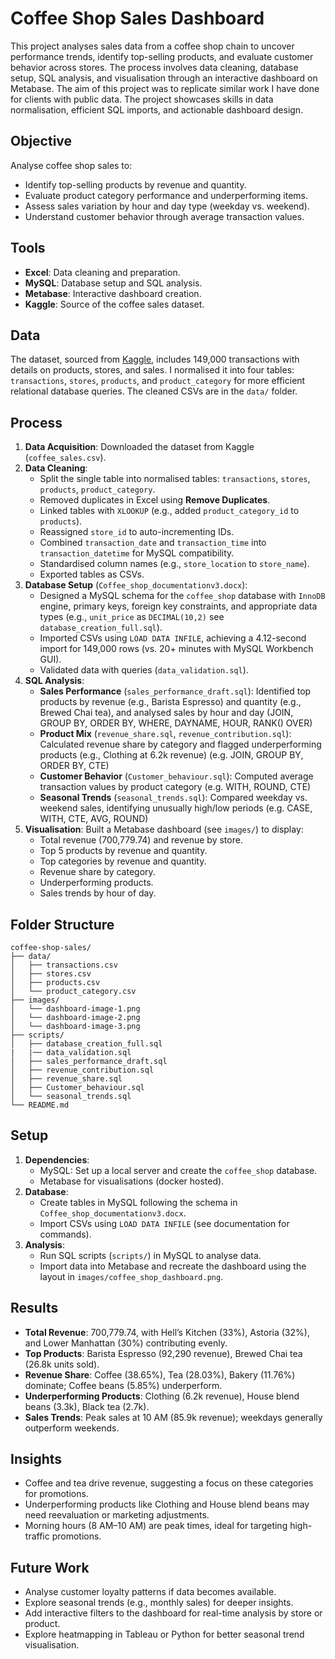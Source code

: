 # Coffee Shop Sales Dashboard

This project analyses sales data from a coffee shop chain to uncover performance trends, identify top-selling products, and evaluate customer behavior across stores. The process involves data cleaning, database setup, SQL analysis, and visualisation through an interactive dashboard on Metabase. The aim of this project was to replicate similar work I have done for clients with public data. The project showcases skills in data normalisation, efficient SQL imports, and actionable dashboard design.


## Objective
Analyse coffee shop sales to:
- Identify top-selling products by revenue and quantity.
- Evaluate product category performance and underperforming items.
- Assess sales variation by hour and day type (weekday vs. weekend).
- Understand customer behavior through average transaction values.

## Tools
- **Excel**: Data cleaning and preparation.
- **MySQL**: Database setup and SQL analysis.
- **Metabase**: Interactive dashboard creation.
- **Kaggle**: Source of the coffee sales dataset.

## Data
The dataset, sourced from [Kaggle](https://www.kaggle.com/datasets/ahmedabbas757/coffee-sales), includes 149,000 transactions with details on products, stores, and sales. I normalised it into four tables: `transactions`, `stores`, `products`, and `product_category` for more efficient relational database queries. The cleaned CSVs are in the `data/` folder.

## Process
1. **Data Acquisition**: Downloaded the dataset from Kaggle (`coffee_sales.csv`).
2. **Data Cleaning**:
   - Split the single table into normalised tables: `transactions`, `stores`, `products`, `product_category`.
   - Removed duplicates in Excel using **Remove Duplicates**.
   - Linked tables with `XLOOKUP` (e.g., added `product_category_id` to `products`).
   - Reassigned `store_id` to auto-incrementing IDs.
   - Combined `transaction_date` and `transaction_time` into `transaction_datetime` for MySQL compatibility.
   - Standardised column names (e.g., `store_location` to `store_name`).
   - Exported tables as CSVs.
3. **Database Setup** (`Coffee_shop_documentationv3.docx`):
   - Designed a MySQL schema for the `coffee_shop` database with `InnoDB` engine, primary keys, foreign key constraints, and appropriate data types (e.g., `unit_price` as `DECIMAL(10,2)` see `database_creation_full.sql`).
   - Imported CSVs using `LOAD DATA INFILE`, achieving a 4.12-second import for 149,000 rows (vs. 20+ minutes with MySQL Workbench GUI).
   - Validated data with queries (`data_validation.sql`).
4. **SQL Analysis**:
   - **Sales Performance** (`sales_performance_draft.sql`): Identified top products by revenue (e.g., Barista Espresso) and quantity (e.g., Brewed Chai tea), and analysed sales by hour and day (JOIN, GROUP BY, ORDER BY, WHERE, DAYNAME, HOUR, RANK() OVER) 
   - **Product Mix** (`revenue_share.sql`, `revenue_contribution.sql`): Calculated revenue share by category and flagged underperforming products (e.g., Clothing at 6.2k revenue) (e.g. JOIN, GROUP BY, ORDER BY, CTE)
   - **Customer Behavior** (`Customer_behaviour.sql`): Computed average transaction values by product category (e.g. WITH, ROUND, CTE)
   - **Seasonal Trends** (`seasonal_trends.sql`): Compared weekday vs. weekend sales, identifying unusually high/low periods (e.g. CASE, WITH, CTE, AVG, ROUND)
5. **Visualisation**: Built a Metabase dashboard (see `images/`) to display:
   - Total revenue (700,779.74) and revenue by store.
   - Top 5 products by revenue and quantity.
   - Top categories by revenue and quantity.
   - Revenue share by category.
   - Underperforming products.
   - Sales trends by hour of day.

## Folder Structure
```
coffee-shop-sales/
├── data/
│   ├── transactions.csv
│   ├── stores.csv
│   ├── products.csv
│   └── product_category.csv
├── images/
│   └── dashboard-image-1.png
│   └── dashboard-image-2.png
│   └── dashboard-image-3.png
├── scripts/
│   ├── database_creation_full.sql
|   |── data_validation.sql
│   ├── sales_performance_draft.sql
│   ├── revenue_contribution.sql
│   ├── revenue_share.sql
│   ├── Customer_behaviour.sql
│   └── seasonal_trends.sql
└── README.md
```

## Setup
1. **Dependencies**:
   - MySQL: Set up a local server and create the `coffee_shop` database.
   - Metabase for visualisations (docker hosted).
2. **Database**:
   - Create tables in MySQL following the schema in `Coffee_shop_documentationv3.docx`.
   - Import CSVs using `LOAD DATA INFILE` (see documentation for commands).
3. **Analysis**:
   - Run SQL scripts (`scripts/`) in MySQL to analyse data.
   - Import data into Metabase and recreate the dashboard using the layout in `images/coffee_shop_dashboard.png`.

## Results
- **Total Revenue**: 700,779.74, with Hell’s Kitchen (33%), Astoria (32%), and Lower Manhattan (30%) contributing evenly.
- **Top Products**: Barista Espresso (92,290 revenue), Brewed Chai tea (26.8k units sold).
- **Revenue Share**: Coffee (38.65%), Tea (28.03%), Bakery (11.76%) dominate; Coffee beans (5.85%) underperform.
- **Underperforming Products**: Clothing (6.2k revenue), House blend beans (3.3k), Black tea (2.7k).
- **Sales Trends**: Peak sales at 10 AM (85.9k revenue); weekdays generally outperform weekends.

## Insights
- Coffee and tea drive revenue, suggesting a focus on these categories for promotions.
- Underperforming products like Clothing and House blend beans may need reevaluation or marketing adjustments.
- Morning hours (8 AM–10 AM) are peak times, ideal for targeting high-traffic promotions.

## Future Work
- Analyse customer loyalty patterns if data becomes available.
- Explore seasonal trends (e.g., monthly sales) for deeper insights.
- Add interactive filters to the dashboard for real-time analysis by store or product.
- Explore heatmapping in Tableau or Python for better seasonal trend visualisation.